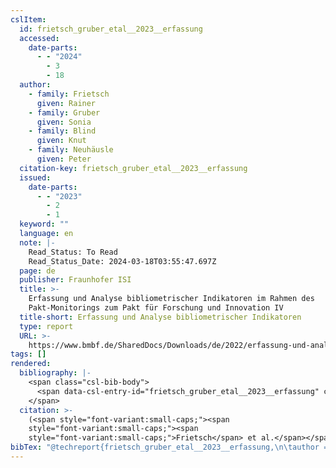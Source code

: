 ```yaml
---
cslItem:
  id: frietsch_gruber_etal__2023__erfassung
  accessed:
    date-parts:
      - - "2024"
        - 3
        - 18
  author:
    - family: Frietsch
      given: Rainer
    - family: Gruber
      given: Sonia
    - family: Blind
      given: Knut
    - family: Neuhäusle
      given: Peter
  citation-key: frietsch_gruber_etal__2023__erfassung
  issued:
    date-parts:
      - - "2023"
        - 2
        - 1
  keyword: ""
  language: en
  note: |-
    Read_Status: To Read
    Read_Status_Date: 2024-03-18T03:55:47.697Z
  page: de
  publisher: Fraunhofer ISI
  title: >-
    Erfassung und Analyse bibliometrischer Indikatoren im Rahmen des
    Pakt-Monitorings zum Pakt für Forschung und Innovation IV
  title-short: Erfassung und Analyse bibliometrischer Indikatoren
  type: report
  URL: >-
    https://www.bmbf.de/SharedDocs/Downloads/de/2022/erfassung-und-analyse-bibliometrischer-indikatoren.pdf?__blob=publicationFile&v=5
tags: []
rendered:
  bibliography: |-
    <span class="csl-bib-body">
      <span data-csl-entry-id="frietsch_gruber_etal__2023__erfassung" class="csl-entry"><span class='author-bib'>Frietsch, Gruber, S., Blind, K., &#38; Neuhäusle, P.</span>. <span class='date-bib'>(2023)</span>. <span class='title'><i><b><span style="font-style:normal;">Erfassung und Analyse bibliometrischer Indikatoren im Rahmen des Pakt-Monitorings zum Pakt für Forschung und Innovation IV</span></b></i></span> (S. de). Fraunhofer ISI. <span class='URL'><a href='https://www.bmbf.de/SharedDocs/Downloads/de/2022/erfassung-und-analyse-bibliometrischer-indikatoren.pdf?__blob=publicationFile&#38;v=5'>LINK</a></span></span>
    </span>
  citation: >-
    (<span style="font-variant:small-caps;"><span
    style="font-variant:small-caps;"><span
    style="font-variant:small-caps;">Frietsch</span> et al.</span></span>, 2023)
bibTex: "@techreport{frietsch_gruber_etal__2023__erfassung,\n\tauthor = {Frietsch, Rainer and Gruber, Sonia and Blind, Knut and Neuh{\\\" a}usle, Peter},\n\tyear = {2023},\n\tmonth = {feb 1},\n\tnote = {Read\\textunderscore{}Status: To Read\nRead\\textunderscore{}Status\\textunderscore{}Date: 2024-03-18T03:55:47.697Z},\n\tpages = {de},\n\tinstitution = {Fraunhofer ISI},\n\ttitle = {Erfassung und {Analyse} bibliometrischer {Indikatoren} im {Rahmen} des {Pakt}-{Monitorings} zum {Pakt} f{\\\" u}r {Forschung} und {Innovation} {IV}},\n\turl = {https://www.bmbf.de/SharedDocs/Downloads/de/2022/erfassung-und-analyse-bibliometrischer-indikatoren.pdf?__blob=publicationFile&v=5},\n}\n\n"
---
```

